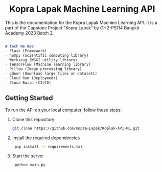 <center>

# Kopra Lapak Machine Learning API

</center>

This is the documentation for the Kopra Lapak Machine Learning API. It is a part of the Capstone Project "Kopra Lapak" by CH2-PS114 Bangkit Academy 2023 Batch 2.

```markdown

# Tech We Use
- Flask (Framework)
- numpy (Scientific computing library)
- Werkzeug (WSGI utility library)
- TensorFlow (Machine learning library)
- Pillow (Image processing library)
- gdown (Download large files or datasets)
- Cloud Run (Deployment)
- Cloud Build (CI/CD)
```

## Getting Started

To run the API on your local computer, follow these steps:

1. Clone this repository
   ```bash
   git clone https://github.com/Kopra-Lapak/Koplak-API-ML.git
   ```
2. Install the required dependencies
    ```bash
     pip install -r requirements.txt
     ```
3. Start the server
    ```bash
     python main.py
     ```